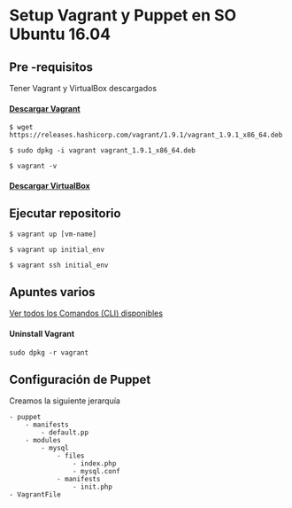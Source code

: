 #  Setup Vagrant y Puppet en SO Ubuntu 16.04

## Pre -requisitos

Tener Vagrant y VirtualBox descargados

#### [Descargar Vagrant](https://www.vagrantup.com/downloads.html)

`$ wget https://releases.hashicorp.com/vagrant/1.9.1/vagrant_1.9.1_x86_64.deb`

`$ sudo dpkg -i vagrant vagrant_1.9.1_x86_64.deb`

`$ vagrant -v`

#### [Descargar VirtualBox](https://www.virtualbox.org/wiki/)

## Ejecutar repositorio

`$ vagrant up [vm-name]`

`$ vagrant up initial_env`

`$ vagrant ssh initial_env`

## Apuntes varios

[Ver todos los Comandos (CLI) disponibles](https://www.vagrantup.com/docs/cli)

#### Uninstall Vagrant

`sudo dpkg -r vagrant`

## Configuración de Puppet

Creamos la siguiente jerarquía

~~~ 
- puppet
    - manifests
        - default.pp
    - modules
        - mysql
            - files
                - index.php
                - mysql.conf
            - manifests
                - init.php
- VagrantFile 
~~~

